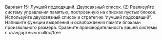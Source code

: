 Вариант 15: Лучший подходящий. Двухсвязный список. (2)
Реализуйте систему управления памятью, построенную на списках пустых блоков. Используйте
двухсвязный список и стратегию “лучший подходящий”.
	Напишите функции выделения и освобождения памяти блоками произвольного размера.
	Сравните производительность вашей системы с стандартным malloc/free
